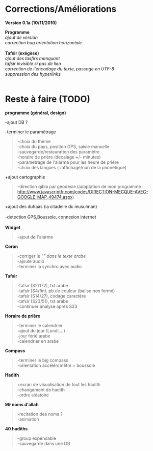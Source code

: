 # Corrections/Améliorations #

**Version 0.1a (10/11/2010)**

**Programme**<br>
<i>ajout de version</i><br>
<i>correction bug orientation horizontale</i><br><br>
<b>Tafsir (exégèse)</b><br>
<i>ajout des tasfirs manquant</i><br>
<i>tafsir invisible si pas de lien</i><br>
<i>correction de l'encodage du texte, passage en UTF-8</i><br>
<i>suppression des hyperlinks</i><br><br>

<h1>Reste à faire (TODO)</h1>

<b>programme (général, design)</b>

-ajout DB ?<br>

-terminer le paramétrage<br>
<blockquote>-choix du thème<br>
-choix du pays, position GPS, saisie manuelle<br>
-sauvegarde/restauration des paramètre<br>
-horaire de prière (decalage +/- minutes)<br>
-parametrage de l'alarme pour les heure de prière<br>
-choix des langues (+affichage/non de la phonétique)</blockquote>

+ajout cartographie<br>
<blockquote>-direction qibla par geodésie (adaptation de mon programme : <a href='http://www.javascriptfr.com/codes/DIRECTION-MECQUE-AVEC-GOOGLE-MAP_49474.aspx'>http://www.javascriptfr.com/codes/DIRECTION-MECQUE-AVEC-GOOGLE-MAP_49474.aspx</a>)</blockquote>

+ajout des duhaas (la citadelle du musulman)<br>
<br>
-detection GPS,Boussole, connexion internet<br>
<br>
<b>Widget</b>
<blockquote>-ajout de l'alarme</blockquote>

<b>Coran</b>
<blockquote>-corriger le "<i>" dans le texte arabe</i><br>
-ajoute audio<br>
-terminer la synchro avec audio</blockquote>

<b>Tafsir</b>
<blockquote>-tafsir (S2/172), txt arabe<br>
-tafsir (S4/fin), pb de couleur (balise non fermé)<br>
-tafsir (S14/27), codage caractère <br>
-tafsir (S23/51), txt arabe<br>
-continuer analyse après S33</blockquote>

<b>Horaire de prière</b>
<blockquote>-terminer le calendrier<br>
-ajout du jour (Lundi,...)<br>
-jour férié arabe<br>
-calendrier en arabe</blockquote>

<b>Compass</b>
<blockquote>-terminer le big compass<br>
-orientation accéléromètre + boussole</blockquote>

<b>Hadith</b>
<blockquote>+ecran de visualisation de tout les hadith<br>
-changement de hadith<br>
-ordre aléatoire</blockquote>

<b>99 noms d'allah</b>
<blockquote>-recitation des noms ? <br>
-animation</blockquote>

<b>40 hadiths</b>
<blockquote>-group expendable<br>
-sauvegarde dans une DB